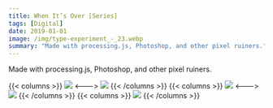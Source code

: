 ```yaml
---
title: When It’s Over [Series]
tags: [Digital]
date: 2019-01-01
image: /img/type-experiment_-_23.webp
summary: "Made with processing.js, Photoshop, and other pixel ruiners."
---
```

Made with processing.js, Photoshop, and other pixel ruiners.

{{< columns >}}
![](/img/type-experiment_-_21.webp)
<--->
![](/img/type-experiment_-_24.webp)
{{< /columns >}}
{{< columns >}}
![](/img/type-experiment_-_33.webp)
<--->
![](/img/type-experiment_-_34.webp)
{{< /columns >}}
{{< columns >}}
![](/img/type-experiment_-_35.webp)
{{< /columns >}}
